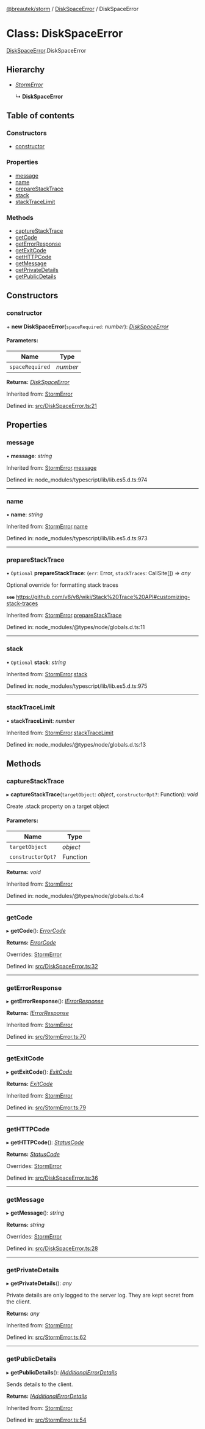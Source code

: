 [@breautek/storm](../README.md) / [DiskSpaceError](../modules/diskspaceerror.md) / DiskSpaceError

# Class: DiskSpaceError

[DiskSpaceError](../modules/diskspaceerror.md).DiskSpaceError

## Hierarchy

* [*StormError*](stormerror.stormerror-1.md)

  ↳ **DiskSpaceError**

## Table of contents

### Constructors

- [constructor](diskspaceerror.diskspaceerror-1.md#constructor)

### Properties

- [message](diskspaceerror.diskspaceerror-1.md#message)
- [name](diskspaceerror.diskspaceerror-1.md#name)
- [prepareStackTrace](diskspaceerror.diskspaceerror-1.md#preparestacktrace)
- [stack](diskspaceerror.diskspaceerror-1.md#stack)
- [stackTraceLimit](diskspaceerror.diskspaceerror-1.md#stacktracelimit)

### Methods

- [captureStackTrace](diskspaceerror.diskspaceerror-1.md#capturestacktrace)
- [getCode](diskspaceerror.diskspaceerror-1.md#getcode)
- [getErrorResponse](diskspaceerror.diskspaceerror-1.md#geterrorresponse)
- [getExitCode](diskspaceerror.diskspaceerror-1.md#getexitcode)
- [getHTTPCode](diskspaceerror.diskspaceerror-1.md#gethttpcode)
- [getMessage](diskspaceerror.diskspaceerror-1.md#getmessage)
- [getPrivateDetails](diskspaceerror.diskspaceerror-1.md#getprivatedetails)
- [getPublicDetails](diskspaceerror.diskspaceerror-1.md#getpublicdetails)

## Constructors

### constructor

\+ **new DiskSpaceError**(`spaceRequired`: *number*): [*DiskSpaceError*](diskspaceerror.diskspaceerror-1.md)

#### Parameters:

Name | Type |
------ | ------ |
`spaceRequired` | *number* |

**Returns:** [*DiskSpaceError*](diskspaceerror.diskspaceerror-1.md)

Inherited from: [StormError](stormerror.stormerror-1.md)

Defined in: [src/DiskSpaceError.ts:21](https://github.com/breautek/storm/blob/51bc6e5/src/DiskSpaceError.ts#L21)

## Properties

### message

• **message**: *string*

Inherited from: [StormError](stormerror.stormerror-1.md).[message](stormerror.stormerror-1.md#message)

Defined in: node_modules/typescript/lib/lib.es5.d.ts:974

___

### name

• **name**: *string*

Inherited from: [StormError](stormerror.stormerror-1.md).[name](stormerror.stormerror-1.md#name)

Defined in: node_modules/typescript/lib/lib.es5.d.ts:973

___

### prepareStackTrace

• `Optional` **prepareStackTrace**: (`err`: Error, `stackTraces`: CallSite[]) => *any*

Optional override for formatting stack traces

**`see`** https://github.com/v8/v8/wiki/Stack%20Trace%20API#customizing-stack-traces

Inherited from: [StormError](stormerror.stormerror-1.md).[prepareStackTrace](stormerror.stormerror-1.md#preparestacktrace)

Defined in: node_modules/@types/node/globals.d.ts:11

___

### stack

• `Optional` **stack**: *string*

Inherited from: [StormError](stormerror.stormerror-1.md).[stack](stormerror.stormerror-1.md#stack)

Defined in: node_modules/typescript/lib/lib.es5.d.ts:975

___

### stackTraceLimit

• **stackTraceLimit**: *number*

Inherited from: [StormError](stormerror.stormerror-1.md).[stackTraceLimit](stormerror.stormerror-1.md#stacktracelimit)

Defined in: node_modules/@types/node/globals.d.ts:13

## Methods

### captureStackTrace

▸ **captureStackTrace**(`targetObject`: *object*, `constructorOpt?`: Function): *void*

Create .stack property on a target object

#### Parameters:

Name | Type |
------ | ------ |
`targetObject` | *object* |
`constructorOpt?` | Function |

**Returns:** *void*

Inherited from: [StormError](stormerror.stormerror-1.md)

Defined in: node_modules/@types/node/globals.d.ts:4

___

### getCode

▸ **getCode**(): [*ErrorCode*](../enums/errorcode.errorcode-1.md)

**Returns:** [*ErrorCode*](../enums/errorcode.errorcode-1.md)

Overrides: [StormError](stormerror.stormerror-1.md)

Defined in: [src/DiskSpaceError.ts:32](https://github.com/breautek/storm/blob/51bc6e5/src/DiskSpaceError.ts#L32)

___

### getErrorResponse

▸ **getErrorResponse**(): [*IErrorResponse*](../interfaces/stormerror.ierrorresponse.md)

**Returns:** [*IErrorResponse*](../interfaces/stormerror.ierrorresponse.md)

Inherited from: [StormError](stormerror.stormerror-1.md)

Defined in: [src/StormError.ts:70](https://github.com/breautek/storm/blob/51bc6e5/src/StormError.ts#L70)

___

### getExitCode

▸ **getExitCode**(): [*ExitCode*](../enums/exitcode.exitcode-1.md)

**Returns:** [*ExitCode*](../enums/exitcode.exitcode-1.md)

Inherited from: [StormError](stormerror.stormerror-1.md)

Defined in: [src/StormError.ts:79](https://github.com/breautek/storm/blob/51bc6e5/src/StormError.ts#L79)

___

### getHTTPCode

▸ **getHTTPCode**(): [*StatusCode*](../enums/statuscode.statuscode-1.md)

**Returns:** [*StatusCode*](../enums/statuscode.statuscode-1.md)

Overrides: [StormError](stormerror.stormerror-1.md)

Defined in: [src/DiskSpaceError.ts:36](https://github.com/breautek/storm/blob/51bc6e5/src/DiskSpaceError.ts#L36)

___

### getMessage

▸ **getMessage**(): *string*

**Returns:** *string*

Overrides: [StormError](stormerror.stormerror-1.md)

Defined in: [src/DiskSpaceError.ts:28](https://github.com/breautek/storm/blob/51bc6e5/src/DiskSpaceError.ts#L28)

___

### getPrivateDetails

▸ **getPrivateDetails**(): *any*

Private details are only logged to the server log.
They are kept secret from the client.

**Returns:** *any*

Inherited from: [StormError](stormerror.stormerror-1.md)

Defined in: [src/StormError.ts:62](https://github.com/breautek/storm/blob/51bc6e5/src/StormError.ts#L62)

___

### getPublicDetails

▸ **getPublicDetails**(): [*IAdditionalErrorDetails*](../interfaces/stormerror.iadditionalerrordetails.md)

Sends details to the client.

**Returns:** [*IAdditionalErrorDetails*](../interfaces/stormerror.iadditionalerrordetails.md)

Inherited from: [StormError](stormerror.stormerror-1.md)

Defined in: [src/StormError.ts:54](https://github.com/breautek/storm/blob/51bc6e5/src/StormError.ts#L54)
